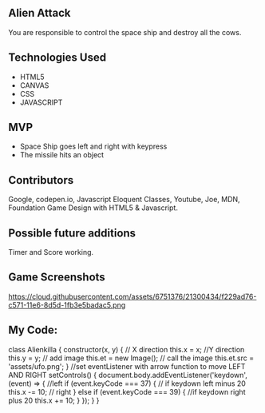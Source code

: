## Alien Attack
You are responsible to control the space ship and destroy all the cows.

## Technologies Used
- HTML5
- CANVAS
- CSS
- JAVASCRIPT

## MVP
- Space Ship goes left and right with keypress
- The missile hits an object 

## Contributors
 Google, codepen.io, Javascript Eloquent Classes, Youtube, Joe, MDN, Foundation Game Design with HTML5 & Javascript.

## Possible future additions
Timer and Score working.

## Game Screenshots
https://cloud.githubusercontent.com/assets/6751376/21300434/f229ad76-c571-11e6-8d5d-1fb3e5badac5.png

## My Code:
class Alienkilla {
  constructor(x, y) {
    // X direction
    this.x = x;
    //Y direction
    this.y = y;
    // add image
    this.et = new Image();
    // call the image
    this.et.src = 'assets/ufo.png';
  }
  //set eventListener with arrow function to move LEFT AND RIGHT
  setControls() {
    document.body.addEventListener('keydown', (event) => {
      //left
      if (event.keyCode === 37) {
        // if keydown left minus 20
        this.x -= 10;
      // right
      } else if (event.keyCode === 39) {
        //if keydown right plus 20
        this.x += 10;
      }
    });
  }
}

